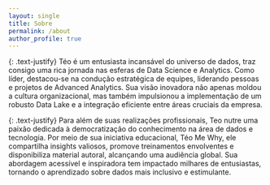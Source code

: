 ```yaml
---
layout: single
title: Sobre
permalink: /about
author_profile: true
---
```


{: .text-justify}
Téo é um entusiasta incansável do universo de dados, traz consigo uma rica jornada nas esferas de Data Science e Analytics. Como líder, destacou-se na condução estratégica de equipes, liderando pessoas e projetos de Advanced Analytics. Sua visão inovadora não apenas moldou a cultura organizacional, mas também impulsionou a implementação de um robusto Data Lake e a integração eficiente entre áreas cruciais da empresa.

{: .text-justify}
Para além de suas realizações profissionais, Teo nutre uma paixão dedicada à democratização do conhecimento na área de dados e tecnologia. Por meio de sua iniciativa educacional, Téo Me Why, ele compartilha insights valiosos, promove treinamentos envolventes e disponibiliza material autoral, alcançando uma audiência global. Sua abordagem acessível e inspiradora tem impactado milhares de entusiastas, tornando o aprendizado sobre dados mais inclusivo e estimulante.
